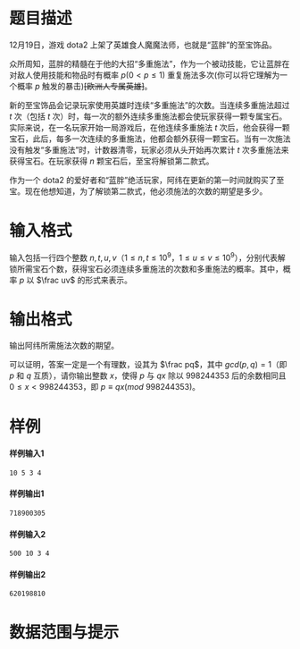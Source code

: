 
# 题目描述

12月19日，游戏 dota2 上架了英雄食人魔魔法师，也就是“蓝胖”的至宝饰品。

众所周知，蓝胖的精髓在于他的大招“多重施法”，作为一个被动技能，它让蓝胖在对敌人使用技能和物品时有概率 $p(0<p \leq 1)$ 重复施法多次(你可以将它理解为一个概率 $p$ 触发的暴击)~~[欧洲人专属英雄]~~。

新的至宝饰品会记录玩家使用英雄时连续“多重施法”的次数。当连续多重施法超过 $t$ 次（包括 $t$ 次）时，每一次的额外连续多重施法都会使玩家获得一颗专属宝石。实际来说，在一名玩家开始一局游戏后，在他连续多重施法 $t$ 次后，他会获得一颗宝石，此后，每多一次连续的多重施法，他都会额外获得一颗宝石。当有一次施法没有触发“多重施法”时，计数器清零，玩家必须从头开始再次累计 $t$ 次多重施法来获得宝石。在玩家获得 $n$ 颗宝石后，至宝将解锁第二款式。

作为一个 dota2 的爱好者和“蓝胖”绝活玩家，阿纬在更新的第一时间就购买了至宝。现在他想知道，为了解锁第二款式，他必须施法的次数的期望是多少。



# 输入格式

输入包括一行四个整数 $n,t,u,v（1\leq n,t \leq10^9 ，1\leq u \leq v \leq10^9）$，分别代表解锁所需宝石个数，获得宝石必须连续多重施法的次数和多重施法的概率。其中，概率 $p$ 以 $\frac uv$ 的形式来表示。

# 输出格式

输出阿纬所需施法次数的期望。

可以证明，答案一定是一个有理数，设其为 $\frac pq$，其中 $gcd(p, q)=1$（即 $p$ 和 $q$ 互质），请你输出整数 $x$，使得 $p$ 与 $qx$ 除以 $998244353$ 后的余数相同且 $0\leq x <998244353$，即 $p \equiv qx (mod\ 998244353)$。


# 样例

#### 样例输入1

```plain
10 5 3 4
```

#### 样例输出1

```plain
718900305
```

#### 样例输入2

```plain
500 10 3 4
```

#### 样例输出2

```plain
620198810
```

# 数据范围与提示



